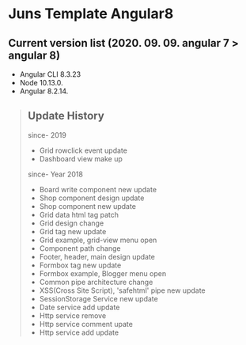 # Juns Template Angular8

## Current version list (2020. 09. 09. angular 7 > angular 8)

- Angular CLI 8.3.23
- Node 10.13.0.
- Angular 8.2.14.

> ## Update History
> since- 2019
> - Grid rowclick event update
> - Dashboard view make up
>
> since- Year 2018
> - Board write component new update
> - Shop component design update
> - Shop component new update
> - Grid data html tag patch
> - Grid design change
> - Grid tag new update
> - Grid example, grid-view menu open
> - Component path change
> - Footer, header, main design update
> - Formbox tag new update
> - Formbox example, Blogger menu open
> - Common pipe architecture change
> - XSS(Cross Site Script), 'safehtml' pipe new update
> - SessionStorage Service new update
> - Date service add update
> - Http service remove
> - Http service comment upate
> - Http service add update

